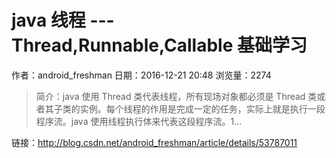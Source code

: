 # java 线程 --- Thread,Runnable,Callable 基础学习
作者：android_freshman
日期：2016-12-21 20:48
浏览量：2274
> 简介：java 使用 Thread 类代表线程，所有现场对象都必须是 Thread 类或者其子类的实例。每个线程的作用是完成一定的任务，实际上就是执行一段程序流。java 使用线程执行体来代表这段程序流。1...

 链接：http://blog.csdn.net/android_freshman/article/details/53787011
